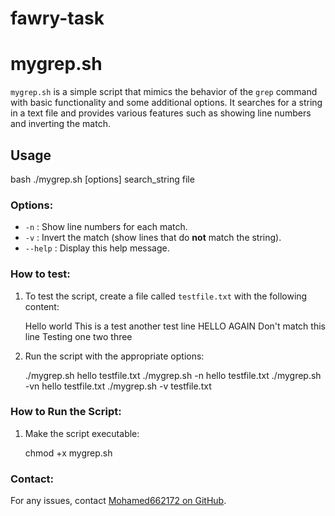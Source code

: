 # fawry-task



# mygrep.sh

`mygrep.sh` is a simple script that mimics the behavior of the `grep` command with basic functionality and some additional options. It searches for a string in a text file and provides various features such as showing line numbers and inverting the match.

## Usage

bash
./mygrep.sh [options] search_string file


### Options:
- `-n` : Show line numbers for each match.
- `-v` : Invert the match (show lines that do **not** match the string).
- `--help` : Display this help message.

### **How to test:**
1. To test the script, create a file called `testfile.txt` with the following content:

   Hello world
   This is a test
   another test line
   HELLO AGAIN
   Don't match this line
   Testing one two three


2. Run the script with the appropriate options:

   ./mygrep.sh hello testfile.txt
   ./mygrep.sh -n hello testfile.txt
   ./mygrep.sh -vn hello testfile.txt
   ./mygrep.sh -v testfile.txt


### **How to Run the Script:**
1. Make the script executable:
   
   chmod +x mygrep.sh

### **Contact:**
For any issues, contact [Mohamed662172 on GitHub](https://github.com/Mohamed662172).
